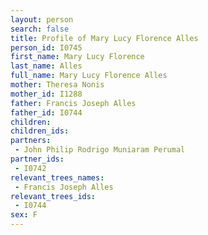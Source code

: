 ```yaml
---
layout: person
search: false
title: Profile of Mary Lucy Florence Alles
person_id: I0745
first_name: Mary Lucy Florence
last_name: Alles
full_name: Mary Lucy Florence Alles
mother: Theresa Nonis
mother_id: I1288
father: Francis Joseph Alles
father_id: I0744
children:
children_ids:
partners:
 - John Philip Rodrigo Muniaram Perumal
partner_ids:
 - I0742
relevant_trees_names:
 - Francis Joseph Alles
relevant_trees_ids:
 - I0744
sex: F
---
```


